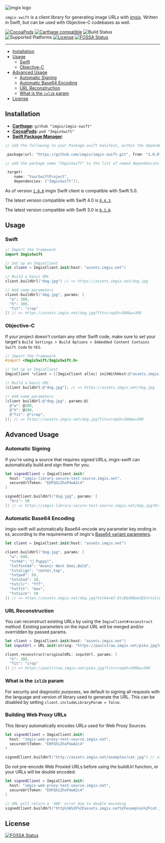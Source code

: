 <!-- ix-docs-ignore -->
![imgix logo](https://assets.imgix.net/sdk-imgix-logo.svg)

`imgix-swift` is a client library for generating image URLs with [imgix](https://www.imgix.com/). Written in Swift, but can be used with Objective-C codebases as well.

[![CocoaPods](https://img.shields.io/cocoapods/v/ImgixSwift.svg)](https://cocoapods.org/pods/ImgixSwift)
[![Carthage compatible](https://img.shields.io/badge/Carthage-compatible-4BC51D.svg?style=flat)](https://github.com/Carthage/Carthage)
![Build Status](https://img.shields.io/circleci/build/github/imgix/imgix-swift)
![Supported Platforms](https://img.shields.io/cocoapods/p/ImgixSwift.svg)
[![License](https://img.shields.io/github/license/imgix/imgix-swift)](https://github.com/imgix/imgix-swift/blob/main/LICENSE.md)
[![FOSSA Status](https://app.fossa.com/api/projects/git%2Bgithub.com%2Fimgix%2Fimgix-swift.svg?type=shield)](https://app.fossa.com/projects/git%2Bgithub.com%2Fimgix%2Fimgix-swift?ref=badge_shield)

---
<!-- /ix-docs-ignore -->

- [Installation](#installation)
- [Usage](#usage)
    * [Swift](#swift)
    * [Objective-C](#objective-c)
- [Advanced Usage](#advanced-usage)
    * [Automatic Signing](#automatic-signing)
    * [Automatic Base64 Encoding](#automatic-base64-encoding)
    * [URL Reconstruction](#url-reconstruction)
    * [What is the `ixlib` param](#what-is-the-ixlib-param)
- [License](#license)

## Installation

- **[Carthage](https://github.com/carthage/carthage):** `github "imgix/imgix-swift"`
- **[CocoaPods](https://github.com/cocoapods/cocoapods):** `pod "ImgixSwift"`
- **[Swift Package Manager](https://github.com/apple/swift-package-manager)**:

```swift
// add the following to your Package.swift manifest, within the dependencies array

.package(url: "https://github.com/imgix/imgix-swift.git", from: "1.0.0")

// add the package name "ImgixSwift" to the list of named dependencies in your project target

.target(
    name: "YourSwiftProject",
    dependencies: ["ImgixSwift"]),
```

As of version [`1.0.0`](https://github.com/imgix/imgix-swift/releases/tag/1.0.0) imgix Swift client is compatible with Swift 5.0.

The latest version compatible with Swift 4.0 is [`0.4.3`](https://github.com/imgix/imgix-swift/releases/tag/0.4.3).

The latest version compatible with Swift 3.0 is [`0.3.0`](https://github.com/imgix/imgix-swift/releases/tag/0.3.0).

## Usage

### Swift

``` swift
// Import the framework
import ImgixSwift

// Set up an ImgixClient
let client = ImgixClient.init(host: "assets.imgix.net")

// Build a basic URL
client.buildUrl("dog.jpg") // => https://assets.imgix.net/dog.jpg

// Add some parameters
client.buildUrl("dog.jpg", params: [
  "w": 300,
  "h": 300,
  "fit": "crop"
]) // => https://assets.imgix.net/dog.jpg?fit=crop&h=300&w=300
```

### Objective-C

If your project doesn't contain any other Swift code, make sure to set your target's `Build Settings > Build Options > Embedded Content Contains Swift Code` to `YES`.

``` objective-c
// Import the framework
#import <ImgixSwift/ImgixSwift.h>

// Set up an ImgixClient
ImgixClient *client = [[ImgixClient alloc] initWithHost:@"assets.imgix.net"];

// Build a basic URL
[client buildUrl:@"dog.jpg"]; // => https://assets.imgix.net/dog.jpg

// Add some parameters
[client buildUrl:@"dog.jpg", params:@{
  @"w": @300,
  @"h": @300,
  @"fit": @"crop",
}]; // => https://assets.imgix.net/dog.jpg?fit=crop&h=300&w=300
```

## Advanced Usage

### Automatic Signing

If you're using a source that requires signed URLs, imgix-swift can automatically build and sign them for you.

``` swift
let signedClient = ImgixClient.init(
  host: "imgix-library-secure-test-source.imgix.net",
  secureUrlToken: "EHFQXiZhxP4wA2c4"
)

signedClient.buildUrl("dog.jpg", params: [
  "bri": 50
]) // => https://imgix-library-secure-test-source.imgix.net/dog.jpg?bri=50&s=3b293930d9c288fb788657fd9ed8164f
```

### Automatic Base64 Encoding

imgix-swift will automatically Base64-encode any parameter key ending in `64`, according to the requirements of imgix's [Base64 variant parameters](https://docs.imgix.com/apis/url#base64-variants).

``` swift
let client = ImgixClient.init(host: "assets.imgix.net")

client.buildUrl("dog.jpg", params: [
  "w": 640,
  "txt64": "🐶 Puppy!",
  "txtfont64": "Avenir Next Demi,Bold",
  "txtalign": "center,top",
  "txtpad": 50,
  "txtshad": 10,
  "txtclr": "fff",
  "txtfit": "max",
  "txtsize": 50
]) // => https://assets.imgix.net/dog.jpg?txt64=8J-QtiBQdXBweSE&txtalign=center%2Ctop&txtclr=fff&txtfit=max&txtfont64=QXZlbmlyIE5leHQgRGVtaSxCb2xk&txtpad=50&txtshad=10&txtsize=50&w=640
```

### URL Reconstruction

You can reconstruct existing URLs by using the `ImgixClient#reconstruct` method. Existing parameters on the input URL will be merged and/or overridden by passed params.

``` swift
let client = ImgixClient.init(host: "assets.imgix.net")
let inputUrl = URL.init(string: "https://paulstraw.imgix.net/pika.jpg?w=300")!

client.reconstruct(originalURL: inputUrl, params: [
  "h": 300,
  "fit": "crop"
]) // => https://paulstraw.imgix.net/pika.jpg?fit=crop&h=300&w=300
```

### What is the `ixlib` param

For security and diagnostic purposes, we default to signing all requests with the language and version of library used to generate the URL. This can be disabled by setting `client.includeLibraryParam = false`.

### Building Web Proxy URLs

This library automatically encodes URLs used for Web Proxy Sources.

``` swift
let signedClient = ImgixClient.init(
  host: "imgix-web-proxy-test-source.imgix.net",
  secureUrlToken: "EHFQXiZhxP4wA2c4"
)

signedClient.buildUrl("http://assets.imgix.net/examples/cat.jpg") // => https://imgix-library-secure-test-source.imgix.net/http%3A%2F%2Fassets.imgix.net%2Fexamples%2Fcat.jpg?s=5751ef13a5ca325fab9c4038b080cd80
```

Do not pre-encode Web Proxied URLs before using the buildUrl function, or your URLs will be double encoded:

``` swift
let signedClient = ImgixClient.init(
  host: "imgix-web-proxy-test-source.imgix.net",
  secureUrlToken: "EHFQXiZhxP4wA2c4"
)

// URL will return a `400` error due to double encoding
signedClient.buildUrl("http%3A%2F%2Fassets.imgix.net%2Fexamples%2Fcat.jpg") // => https://imgix-library-secure-test-source.imgix.net/http%253A%252F%252Fassets.imgix.net%252Fexamples%252Fcat.jpg?s=5751ef13a5ca325fab9c4038b080cd80
```

## License
[![FOSSA Status](https://app.fossa.com/api/projects/git%2Bgithub.com%2Fimgix%2Fimgix-swift.svg?type=large)](https://app.fossa.com/projects/git%2Bgithub.com%2Fimgix%2Fimgix-swift?ref=badge_large)
